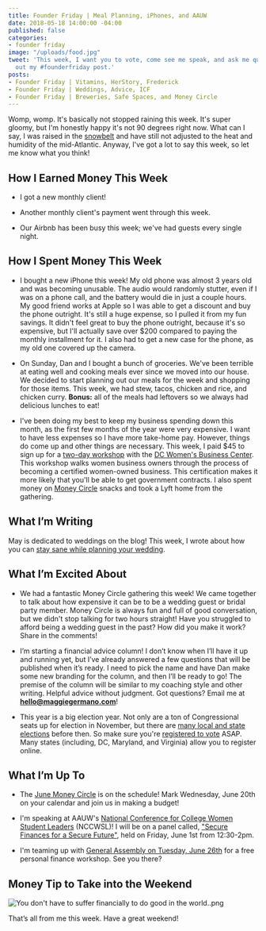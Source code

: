 ```yaml
---
title: Founder Friday | Meal Planning, iPhones, and AAUW
date: 2018-05-18 14:00:00 -04:00
published: false
categories:
- founder friday
image: "/uploads/food.jpg"
tweet: 'This week, I want you to vote, come see me speak, and ask me questions! Check
  out my #founderfriday post.'
posts:
- Founder Friday | Vitamins, HerStory, Frederick
- Founder Friday | Weddings, Advice, ICF
- Founder Friday | Breweries, Safe Spaces, and Money Circle
---
```


Womp, womp. It's basically not stopped raining this week. It's super gloomy, but I'm honestly happy it's not 90 degrees right now. What can I say, I was raised in the [snowbelt](https://www.merriam-webster.com/dictionary/snowbelt) and have still not adjusted to the heat and humidity of the mid-Atlantic. Anyway, I've got a lot to say this week, so let me know what you think!

## How I Earned Money This Week

* I got a new monthly client!

* Another monthly client's payment went through this week.

* Our Airbnb has been busy this week; we've had guests every single night.

## How I Spent Money This Week

* I bought a new iPhone this week! My old phone was almost 3 years old and was becoming unusable. The audio would randomly stutter, even if I was on a phone call, and the battery would die in just a couple hours. My good friend works at Apple so I was able to get a discount and buy the phone outright. It's still a huge expense, so I pulled it from my fun savings. It didn't feel great to buy the phone outright, because it's so expensive, but I'll actually save over $200 compared to paying the monthly installment for it. I also had to get a new case for the phone, as my old one covered up the camera.

* On Sunday, Dan and I bought a bunch of groceries. We've been terrible at eating well and cooking meals ever since we moved into our house. We decided to start planning out our meals for the week and shopping for those items. This week, we had stew, tacos, chicken and rice, and chicken curry. **Bonus:** all of the meals had leftovers so we always had delicious lunches to eat!

* I've been doing my best to keep my business spending down this month, as the first few months of the year were very expensive. I want to have less expenses so I have more take-home pay. However, things do come up and other things are necessary. This week, I paid $45 to sign up for a [two-day workshop](https://www.eventbrite.com/e/wosb-working-group-program-tickets-44557873800) with the [DC Women's Business Center](http://dcwbc.org/). This workshop walks women business owners through the process of becoming a certified women-owned business. This certification makes it more likely that you'll be able to get government contracts. I also spent money on [Money Circle](http://www.maggiegermano.com/moneycircle) snacks and took a Lyft home from the gathering.

## What I’m Writing

May is dedicated to weddings on the blog! This week, I wrote about how you can [stay sane while planning your wedding](https://www.maggiegermano.com/blog/how-to-plan-a-wedding-and-stay-sane/).

## What I’m Excited About

* We had a fantastic Money Circle gathering this week! We came together to talk about how expensive it can be to be a wedding guest or bridal party member. Money Circle is always fun and full of good conversation, but we didn't stop talking for two hours straight! Have you struggled to afford being a wedding guest in the past? How did you make it work? Share in the comments!

* I’m starting a financial advice column! I don’t know when I’ll have it up and running yet, but I’ve already answered a few questions that will be published when it’s ready. I need to pick the name and have Dan make some new branding for the column, and then I’ll be ready to go! The premise of the column will be similar to my coaching style and other writing. Helpful advice without judgment. Got questions? Email me at **[hello@maggiegermano.com](mailto:hello@maggiegermano.com)**!

* This year is a big election year. Not only are a ton of Congressional seats up for election in November, but there are [many local and state elections](https://www.usa.gov/midterm-state-and-local-elections) before then. So make sure you're [registered to vote](https://vote.gov/) ASAP. Many states (including, DC, Maryland, and Virginia) allow you to register online. 

## What I’m Up To

* The [June Money Circle](https://www.maggiegermano.com/events/how-to-make-a-budget/) is on the schedule! Mark Wednesday, June 20th on your calendar and join us in making a budget!

* I'm speaking at AAUW's [National Conference for College Women Student Leaders](https://www.nccwsl.org/) (NCCWSL)! I will be on a panel called, ["Secure Finances for a Secure Future"](https://www.nccwsl.org/about/workshops/), held on Friday, June 1st from 12:30-2pm.

* I'm teaming up with [General Assembly on Tuesday, June 26th](https://generalassemb.ly/education/mo-money-mo-worries-get-financially-savvy-in-2018/washington-dc/49127) for a free personal finance workshop. See you there?

## Money Tip to Take into the Weekend

![You don't have to suffer financially to do good in the world..png](/uploads/You%20don't%20have%20to%20suffer%20financially%20to%20do%20good%20in%20the%20world..png)

That’s all from me this week. Have a great weekend!